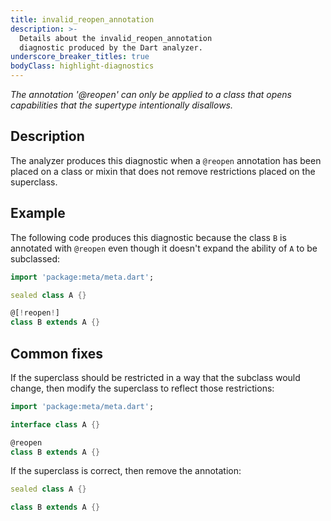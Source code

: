 ```yaml
---
title: invalid_reopen_annotation
description: >-
  Details about the invalid_reopen_annotation
  diagnostic produced by the Dart analyzer.
underscore_breaker_titles: true
bodyClass: highlight-diagnostics
---
```


_The annotation '@reopen' can only be applied to a class that opens capabilities that the supertype intentionally disallows._

## Description

The analyzer produces this diagnostic when a `@reopen` annotation has been
placed on a class or mixin that does not remove restrictions placed on the
superclass.

## Example

The following code produces this diagnostic because the class `B` is
annotated with `@reopen` even though it doesn't expand the ability of `A`
to be subclassed:

```dart
import 'package:meta/meta.dart';

sealed class A {}

@[!reopen!]
class B extends A {}
```

## Common fixes

If the superclass should be restricted in a way that the subclass would
change, then modify the superclass to reflect those restrictions:

```dart
import 'package:meta/meta.dart';

interface class A {}

@reopen
class B extends A {}
```

If the superclass is correct, then remove the annotation:

```dart
sealed class A {}

class B extends A {}
```
